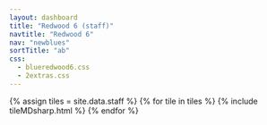 ```yaml
---
layout: dashboard
title: "Redwood 6 (staff)"
navtitle: "Redwood 6"
nav: "newblues"
sortTitle: "ab"
css:
  - blueredwood6.css
  - 2extras.css
---
```


{% assign tiles = site.data.staff  %}
{% for tile in tiles %}
  {% include tileMDsharp.html %}
{% endfor %}
